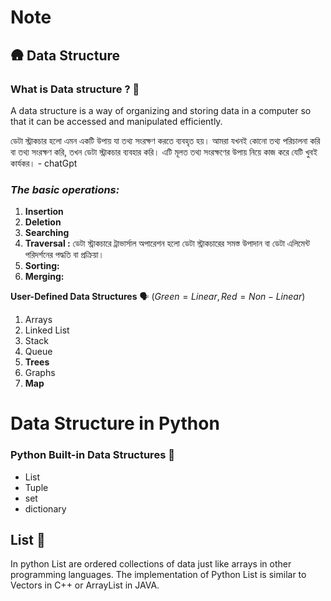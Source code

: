 # Note

## 🛖 Data Structure

### What is Data structure ? 🤔

A data structure is a way of organizing and storing data in a computer so that it can be accessed and manipulated efficiently.

ডেটা স্ট্রাকচার হলো এমন একটি উপায় যা তথ্য সংরক্ষণ করতে ব্যবহৃত হয়। আমরা যখনই কোনো তথ্য পরিচালনা করি বা তথ্য সংরক্ষণ করি, তখন ডেটা স্ট্রাকচার ব্যবহার করি। এটি মূলত তথ্য সংরক্ষণের উপায় নিয়ে কাজ করে যেটি খুবই কার্যকর। - chatGpt

### ***The basic operations:***

1. **Insertion**
2. **Deletion**
3. **Searching**
4. **Traversal :** ডেটা স্ট্রাকচারে ট্রাভার্সাল অপারেশন হলো ডেটা স্ট্রাকচারের সমস্ত উপাদান বা ডেটা এলিমেন্ট পরিদর্শনের পদ্ধতি বা প্রক্রিয়া।
5. **Sorting:**
6. **Merging:** 

**User-Defined Data Structures** 🗣️ $(Green = Linear, Red = Non-Linear)$

1. Arrays
2. Linked List
3. Stack
4. Queue
5. **Trees**
6. Graphs
7. **Map**

# Data Structure in Python

### **Python Built-in Data Structures** 🏦

- List
- Tuple
- set
- dictionary

## List 📝

In python List are ordered collections of data just like arrays in other programming languages. The implementation of Python List is similar to Vectors in C++ or ArrayList in JAVA.
